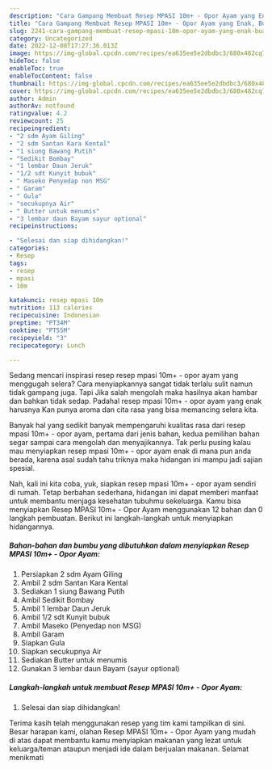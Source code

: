 ```yaml
---
description: "Cara Gampang Membuat Resep MPASI 10m+ - Opor Ayam yang Enak, Buat Buka Puasa Menggugah Selera"
title: "Cara Gampang Membuat Resep MPASI 10m+ - Opor Ayam yang Enak, Buat Buka Puasa Menggugah Selera"
slug: 2241-cara-gampang-membuat-resep-mpasi-10m-opor-ayam-yang-enak-buat-buka-puasa-menggugah-selera
category: Uncategorized
date: 2022-12-08T17:27:36.013Z
image: https://img-global.cpcdn.com/recipes/ea635ee5e2dbdbc3/680x482cq70/resep-mpasi-10m-opor-ayam-foto-resep-utama.jpg
hideToc: false
enableToc: true
enableTocContent: false
thumbnail: https://img-global.cpcdn.com/recipes/ea635ee5e2dbdbc3/680x482cq70/resep-mpasi-10m-opor-ayam-foto-resep-utama.jpg
cover: https://img-global.cpcdn.com/recipes/ea635ee5e2dbdbc3/680x482cq70/resep-mpasi-10m-opor-ayam-foto-resep-utama.jpg
author: Admin
authorAv: notfound
ratingvalue: 4.2
reviewcount: 25
recipeingredient:
- "2 sdm Ayam Giling"
- "2 sdm Santan Kara Kental"
- "1 siung Bawang Putih"
- "Sedikit Bombay"
- "1 lembar Daun Jeruk"
- "1/2 sdt Kunyit bubuk"
- " Maseko Penyedap non MSG"
- " Garam"
- " Gula"
- "secukupnya Air"
- " Butter untuk menumis"
- "3 lembar daun Bayam sayur optional"
recipeinstructions:

- "Selesai dan siap dihidangkan!"
categories:
- Resep
tags:
- resep
- mpasi
- 10m

katakunci: resep mpasi 10m 
nutrition: 113 calories
recipecuisine: Indonesian
preptime: "PT34M"
cooktime: "PT55M"
recipeyield: "3"
recipecategory: Lunch

---
```



Sedang mencari inspirasi resep resep mpasi 10m+ - opor ayam yang menggugah selera? Cara menyiapkannya sangat tidak terlalu sulit namun tidak gampang juga. Tapi Jika salah mengolah maka hasilnya akan hambar dan bahkan tidak sedap. Padahal resep mpasi 10m+ - opor ayam yang enak harusnya Kan punya aroma dan cita rasa yang bisa memancing selera kita.




Banyak hal yang sedikit banyak mempengaruhi kualitas rasa dari resep mpasi 10m+ - opor ayam, pertama dari jenis bahan, kedua pemilihan bahan segar sampai cara mengolah dan menyajikannya. Tak perlu pusing kalau mau menyiapkan resep mpasi 10m+ - opor ayam enak di mana pun anda berada, karena asal sudah tahu triknya maka hidangan ini mampu jadi sajian spesial.


Nah, kali ini kita coba, yuk, siapkan resep mpasi 10m+ - opor ayam sendiri di rumah. Tetap berbahan sederhana, hidangan ini dapat memberi manfaat untuk membantu menjaga kesehatan tubuhmu sekeluarga. Kamu bisa menyiapkan Resep MPASI 10m+ - Opor Ayam menggunakan 12 bahan dan 0 langkah pembuatan. Berikut ini langkah-langkah untuk menyiapkan hidangannya.

<!--inarticleads1-->

##### Bahan-bahan dan bumbu yang dibutuhkan dalam menyiapkan Resep MPASI 10m+ - Opor Ayam:

1. Persiapkan 2 sdm Ayam Giling
1. Ambil 2 sdm Santan Kara Kental
1. Sediakan 1 siung Bawang Putih
1. Ambil Sedikit Bombay
1. Ambil 1 lembar Daun Jeruk
1. Ambil 1/2 sdt Kunyit bubuk
1. Ambil  Maseko (Penyedap non MSG)
1. Ambil  Garam
1. Siapkan  Gula
1. Siapkan secukupnya Air
1. Sediakan  Butter untuk menumis
1. Gunakan 3 lembar daun Bayam (sayur optional)




<!--inarticleads2-->

##### Langkah-langkah untuk membuat Resep MPASI 10m+ - Opor Ayam:


1. Selesai dan siap dihidangkan!



Terima kasih telah menggunakan resep yang tim kami tampilkan di sini. Besar harapan kami, olahan Resep MPASI 10m+ - Opor Ayam yang mudah di atas dapat membantu kamu menyiapkan makanan yang lezat untuk keluarga/teman ataupun menjadi ide dalam berjualan makanan. Selamat menikmati
